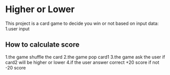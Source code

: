 # Higher or Lower
This project is a card game to decide you win or not based on input data:
1.user input

## How to calculate score
1.the game shuffle the card
2.the game pop card1
3.the game ask the user if card2 will be higher or lower
4.if the user answer correct +20 score if not -20 score